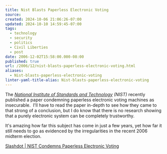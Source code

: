 ```yaml
---
title: Nist Blasts Paperless Electronic Voting
source: 
created: 2024-10-06 21:06:26-07:00
updated: 2024-10-10 14:59:45-07:00
tags:
  - technology
  - security
  - politics
  - Civil Liberties
  - post
date: 2006-12-02T15:58:00.000-08:00
published: true
url: /2006/12/nist-blasts-paperless-electronic-voting.html
aliases:
  - Nist-blasts-paperless-electronic-voting
linter-yaml-title-alias: Nist-blasts-paperless-electronic-voting
---
```



The _[National Institute of Standards and Technology](http://www.nist.gov/) (NIST)_ recently published a paper condemning paperless electronic voting machines as insecurable.  I'll have to read the paper in-depth to see how they came to that strong of a conclusion, but I do know that there is no research showing that a purely electronic system can be completely trustworthy.  
  
It's amazing how far this subject has come in just a few years, yet how far it still needs to go as evidenced by the irregularities in the recent 2006 midterm election.  
  
[Slashdot | NIST Condemns Paperless Electronic Voting](http://it.slashdot.org/article.pl?sid=06/12/01/2010245)